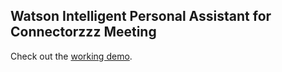 ## Watson Intelligent Personal Assistant for Connectorzzz Meeting



Check out the [working demo](http://connectorzzz-meeting.mybluemix.nett/).
